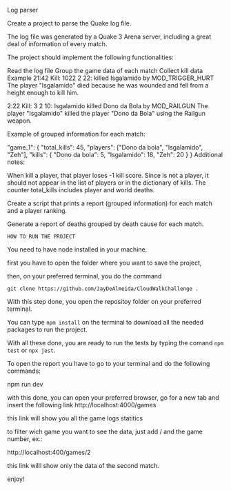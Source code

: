 Log parser

Create a project to parse the Quake log file.

The log file was generated by a Quake 3 Arena server, including a great deal of information of every match.

The project should implement the following functionalities:

Read the log file
Group the game data of each match
Collect kill data
Example
21:42 Kill: 1022 2 22: <world> killed Isgalamido by MOD_TRIGGER_HURT
The player "Isgalamido" died because he was wounded and fell from a height enough to kill him.

2:22 Kill: 3 2 10: Isgalamido killed Dono da Bola by MOD_RAILGUN
The player "Isgalamido" killed the player "Dono da Bola" using the Railgun weapon.

Example of grouped information for each match:

"game_1": {
"total_kills": 45,
"players": ["Dono da bola", "Isgalamido", "Zeh"],
"kills": {
  "Dono da bola": 5,
  "Isgalamido": 18,
  "Zeh": 20
  }
}
Additional notes:

When <world> kill a player, that player loses -1 kill score.
Since <world> is not a player, it should not appear in the list of players or in the dictionary of kills.
The counter total_kills includes player and world deaths.
  
  Create a script that prints a report (grouped information) for each match and a player ranking.
  
  Generate a report of deaths grouped by death cause for each match.

  
    HOW TO RUN THE PROJECT
  
  
  You need to have node installed in your machine.
  
  first you have to open the folder where you want to save the project,
  
  then, on your preferred terminal, you do the command 
  
    git clone https://github.com/JayDeAlmeida/CloudWalkChallenge .
  
  With this step done, you open the repositoy folder on your preferred terminal.
  
  You can type `npm install` on the terminal to download all the needed packages to run the project.
  
  With all these done, you are ready to run the tests by typing the comand `npm test` or `npx jest`.
 
  
  
  To open the report you have to go to your terminal and do the following commands:
  
  npm run dev
  
  with this done, you can open your preferred browser, go for a new tab and insert the following link
  http://localhost:4000/games
  
  this link will show you all the game logs statitics
  
  to filter wich game you want to see the data, just add / and the game number, ex.:
  
  http://localhost:400/games/2
  
  this link willl show only the data of the second match.
  
  
  
  enjoy!

